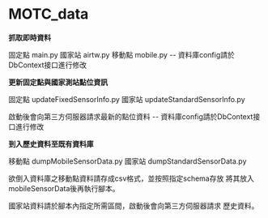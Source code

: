 # MOTC_data

**抓取即時資料**

固定點 main.py
國家站 airtw.py
移動點 mobile.py
-- 資料庫config請於DbContext接口進行修改

**更新固定點與國家測站點位資訊**

固定點 updateFixedSensorInfo.py
國家站 updateStandardSensorInfo.py

啟動後會向第三方伺服器請求最新的點位資料
-- 資料庫config請於DbContext接口進行修改

**到入歷史資料至既有資料庫**

移動點 dumpMobileSensorData.py
國家站 dumpStandardSensorData.py

欲倒入資料庫之移動點資料請存成csv格式，並按照指定schema存放
將其放入mobileSensorData後再執行腳本。

國家站資料請於腳本內指定所需區間，啟動後會向第三方伺服器請求
歷史資料。